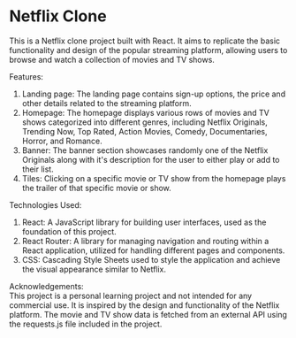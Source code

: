# Netflix Clone
This is a Netflix clone project built with React. It aims to replicate the basic functionality and design of the popular streaming platform, allowing users to browse and watch a collection of movies and TV shows.

Features:
1) Landing page: The landing page contains sign-up options, the price and other details related to the streaming platform.
2) Homepage: The homepage displays various rows of movies and TV shows categorized into different genres, including Netflix Originals, Trending Now, Top Rated, Action Movies, Comedy, Documentaries, Horror, and Romance.
3) Banner: The banner section showcases randomly one of the Netflix Originals along with it's description for the user to either play or add to their list.
4) Tiles: Clicking on a specific movie or TV show from the homepage plays the trailer of that specific movie or show.

Technologies Used:
1) React: A JavaScript library for building user interfaces, used as the foundation of this project.
2) React Router: A library for managing navigation and routing within a React application, utilized for handling different pages and components.
3) CSS: Cascading Style Sheets used to style the application and achieve the visual appearance similar to Netflix.

Acknowledgements:<br>
This project is a personal learning project and not intended for any commercial use. It is inspired by the design and functionality of the Netflix platform. The movie and TV show data is fetched from an external API using the requests.js file included in the project.
